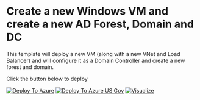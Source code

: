 # Create a new Windows VM and create a new AD Forest, Domain and DC

This template will deploy a new VM (along with a new VNet and Load Balancer) and will configure it as a Domain Controller and create a new forest and domain.

Click the button below to deploy

[![Deploy To Azure](https://raw.githubusercontent.com/SkillableMG/azure-quickstart-templates/az140-latest/1-CONTRIBUTION-GUIDE/images/deploytoazure.svg?sanitize=true)](https://portal.azure.com/#create/Microsoft.Template/uri/https%3A%2F%2Fraw.githubusercontent.com%2FSkillableMG%2Fazure-quickstart-templates%2Faz140-latest%2Fapplication-workloads%2Factive-directory%2Factive-directory-new-domain%2Fazuredeploy.json)  [![Deploy To Azure US Gov](https://raw.githubusercontent.com/SkillableMG/azure-quickstart-templates/az140-latest/1-CONTRIBUTION-GUIDE/images/deploytoazuregov.svg?sanitize=true)](https://portal.azure.us/#create/Microsoft.Template/uri/https%3A%2F%2Fraw.githubusercontent.com%2FSkillableMG%2Fazure-quickstart-templates%2Faz140-latest%2Fapplication-workloads%2Factive-directory%2Factive-directory-new-domain%2Fazuredeploy.json)  [![Visualize](https://raw.githubusercontent.com/SkillableMG/azure-quickstart-templates/az140-latest/1-CONTRIBUTION-GUIDE/images/visualizebutton.svg?sanitize=true)](http://armviz.io/#/?load=https%3A%2F%2Fraw.githubusercontent.com%2FSkillableMG%2Fazure-quickstart-templates%2Faz140-latest%2Fapplication-workloads%2Factive-directory%2Factive-directory-new-domain%2Fazuredeploy.json)

